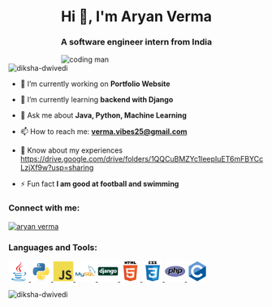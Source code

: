 <h1 align="center">Hi 👋, I'm Aryan Verma</h1>
<h3 align="center">A software engineer intern from India</h3>
<img align="right" alt="coding man" width="400" src="https://cdn.dribbble.com/users/730703/screenshots/6581243/avento.gif">
<p align="left"> <img src="https://komarev.com/ghpvc/?username=starkver23&label=Profile%20views&color=0e75b6&style=flat" alt="diksha-dwivedi" /> </p>

- 🔭 I’m currently working on **Portfolio Website**
- 🌱 I’m currently learning **backend with Django**
- 💬 Ask me about **Java, Python, Machine Learning**
- 📫 How to reach me: **verma.vibes25@gmail.com**
- 📄 Know about my experiences https://drive.google.com/drive/folders/1QQCuBMZYc1leepIuET6mFBYCcLzjXf9w?usp=sharing

- ⚡ Fun fact **I am good at football and swimming**

<h3 align="left">Connect with me:</h3>
<p align="left">
<a href="https://www.linkedin.com/in/aryan-verma-213aba219" target="blank"><img align="center" src="https://raw.githubusercontent.com/rahuldkjain/github-profile-readme-generator/master/src/images/icons/Social/linked-in-alt.svg" alt="aryan verma" height="30" width="40" /></a>
</p>

<h3 align="left">Languages and Tools:</h3>
<p align="left">
    <a href="https://www.java.com" target="_blank" rel="noreferrer">
        <img src="https://raw.githubusercontent.com/devicons/devicon/master/icons/java/java-original.svg"
            alt="Java" width="40" height="40" />
    </a>
    <a href="https://www.python.org" target="_blank" rel="noreferrer">
        <img src="https://raw.githubusercontent.com/devicons/devicon/master/icons/python/python-original.svg"
            alt="Python" width="40" height="40" />
    </a>
    <a href="https://developer.mozilla.org/en-US/docs/Web/JavaScript" target="_blank" rel="noreferrer">
        <img src="https://raw.githubusercontent.com/devicons/devicon/master/icons/javascript/javascript-original.svg"
            alt="JavaScript" width="40" height="40" />
    </a>
    <a href="https://www.mysql.com" target="_blank" rel="noreferrer">
        <img src="https://raw.githubusercontent.com/devicons/devicon/master/icons/mysql/mysql-original-wordmark.svg"
            alt="MySQL" width="40" height="40" />
    </a>
    <a href="https://www.djangoproject.com" target="_blank" rel="noreferrer">
        <img src="https://raw.githubusercontent.com/devicons/devicon/master/icons/django/django-original.svg"
            alt="Django" width="40" height="40" />
    </a>
    <a href="https://www.w3.org/html/" target="_blank" rel="noreferrer">
        <img src="https://raw.githubusercontent.com/devicons/devicon/master/icons/html5/html5-original-wordmark.svg"
            alt="HTML5" width="40" height="40" />
    </a>
    <a href="https://www.w3.org/Style/CSS/" target="_blank" rel="noreferrer">
        <img src="https://raw.githubusercontent.com/devicons/devicon/master/icons/css3/css3-original-wordmark.svg"
            alt="CSS3" width="40" height="40" />
    </a>
    <a href="https://www.php.net" target="_blank" rel="noreferrer">
        <img src="https://raw.githubusercontent.com/devicons/devicon/master/icons/php/php-original.svg"
            alt="PHP" width="40" height="40" />
    </a>
    <a href="https://www.cprogramming.com/" target="_blank" rel="noreferrer">
        <img src="https://raw.githubusercontent.com/devicons/devicon/master/icons/c/c-original.svg"
            alt="C" width="40" height="40" />
    </a>
</p>

<p><img align="left" src="https://github-readme-stats.vercel.app/api/top-langs?username=starkver23&show_icons=true&locale=en&layout=compact" alt="diksha-dwivedi" /></p>
